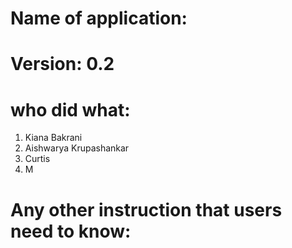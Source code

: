 # Name of application: 
# Version: 0.2

# who did what:
1. Kiana Bakrani
2. Aishwarya Krupashankar 
3. Curtis 
3. M


# Any other instruction that users need to know:




